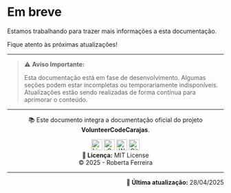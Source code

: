 <!--

docs/
├── guides/                          	    # Guias práticos agrupados por domínio
│   ├── setup/                       	    # Passo-a-passo de ambiente
│   │   ├── 01-cloning-repo.md       	    # Clonagem do repositório
│   │   ├── 02-configure-start-ps1.md	    # Configurar PowerShell
│   │   ├── 03-postgresql-windows.md 	    # PostgreSQL no Windows
│   │   └── 04-docker-setup.md       	    # Ambiente Docker

# Ambiente Docker

-->

# Em breve

Estamos trabalhando para trazer mais informações a esta documentação.

Fique atento às próximas atualizações!

---

> ⚠️ **Aviso Importante:**
> 
> Esta documentação está em fase de desenvolvimento. 
> Algumas seções podem estar incompletas ou temporariamente indisponíveis.
> Atualizações estão sendo realizadas de forma contínua para aprimorar o conteúdo.

---

<p align="center">
  📚 Este documento integra a documentação oficial do projeto <strong>VolunteerCodeCarajas</strong>.
</p>

<p align="center">
  <a href="https://www.linkedin.com/in/robertaferreira91/" target="_blank"><img width="25" height="25" title="LinkedIn" src="https://img.icons8.com/?size=100&id=xuvGCOXi8Wyg&format=png&color=000000"/></a>
  <a href="mailto:pamellaferreira.si@gmail.com" target="_blank"><img width="25" height="25" title="Gmail" src="https://img.icons8.com/?size=100&id=P7UIlhbpWzZm&format=png&color=000000"/></a>
  <a href="https://wa.me/5594992797521?text=Ol%C3%A1%21%20Encontrei%20seu%20contato%20atrav%C3%A9s%20do%20GitHub%20e%20gostaria%20de%20conversar%20com%20voc%C3%AA.%20Podemos%20falar%20um%20pouquinho%3F" target="_blank"><img width="25" height="25" title="WhatsApp" src="https://img.icons8.com/?size=100&id=16713&format=png&color=000000"/></a>
  <a href="https://github.com/prfs91" target="_blank"><img width="25" height="25" title="GitHub" src="https://img.icons8.com/?size=100&id=bVGqATNwfhYq&format=png&color=000000"/></a><br>
  <strong>🔖 Licença:</strong> MIT License <br>
  © 2025 - Roberta Ferreira
</p>

---

<p align="right">
  <strong>📅 Última atualização:</strong> 28/04/2025
</p>
